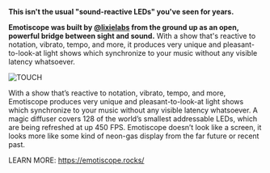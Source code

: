 **This isn't the usual "sound-reactive LEDs" you've seen for years.**

**Emotiscope was built by [@lixielabs](https://leds.social/@lixielabs) from the ground up as an open, powerful bridge between sight and sound.** With a show that's reactive to notation, vibrato, tempo, and more, it produces very unique and pleasant-to-look-at light shows which synchronize to your music without any visible latency whatsoever.

![TOUCH](https://github.com/lixie-labs/emotiscope/blob/main/extras/img/emotiscope_spectrum_crop.jpg?raw=true)

With a show that’s reactive to notation, vibrato, tempo, and more, Emotiscope produces very unique and pleasant-to-look-at light shows which synchronize to your music without any visible latency whatsoever. A magic diffuser covers 128 of the world’s smallest addressable LEDs, which are being refreshed at up 450 FPS. Emotiscope doesn’t look like a screen, it looks more like some kind of neon-gas display from the far future or recent past.

LEARN MORE:
https://emotiscope.rocks/
